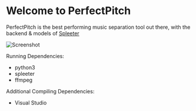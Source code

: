 # Welcome to PerfectPitch

PerfectPitch is the best performing music separation tool out there, with the backend & models of [Spleeter](https://github.com/deezer/spleeter)


![Screenshot](https://user-images.githubusercontent.com/96906027/209575923-eb1f869f-1fde-423b-b19b-a0629554ade4.png)

Running Dependencies:
* python3
* spleeter
* ffmpeg

Additional Compiling Dependencies:

* Visual Studio
